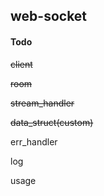 ## web-socket

#### Todo

~~client~~

~~room~~

~~stream_handler~~

~~data_struct(custom)~~

err_handler

log

usage
